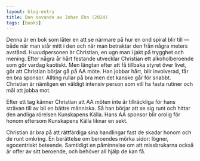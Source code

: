 ```yaml
---
layout: blog-entry
title: Den sovande av Johan Ehn (2024)
tags: [books]
---
```

Denna är en bok som låter en att se närmare på hur en ond spiral blir till — både när man står mitt i den och när man betraktar den från några meters avstånd. Huvudpersonen är Christian, en ugn man i jakt på trygghet och mening. Efter några år hårt festande utvecklar Christian ett alkoholberoende som gör vardag kaotiskt. Men längtan efter att få tillbaka styret över livet, gör att Christian börjar gå på AA möte. Han jobbar hårt, blir involverad, får en bra sponsor. Allting rullar på bra men det kanske går för snabbt. Christian är nämligen en väldigt intensiv person som vill ha fasta rutiner och mål att jobba mot.

Efter ett tag känner Christian att AA möten inte är tillräckliga för hans strävan till av bli en bättre människa. Så han börjar att se sig runt och hittar den andliga rörelsen Kunskapens Källa. Hans AA sponsor blir orolig för honom eftersom Kunskapens Källa liknar en sekt.

Christian är bra på att rättfärdiga sina handlingar fast de skadar honom och de runt omkring. En berättelse om beroendes mörka sidor: lögner, egocentriskt beteende. Samtidigt en påminnelse om att missbrukarna också är offer av sitt beroende, och behöver all hjälp de kan få. 

